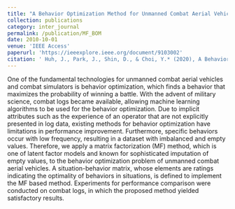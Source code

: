 ```yaml
---
title: "A Behavior Optimization Method for Unmanned Combat Aerial Vehicles Using Matrix Factorization"
collection: publications
category: inter_journal
permalink: /publication/MF_BOM
date: 2010-10-01
venue: 'IEEE Access'
paperurl: 'https://ieeexplore.ieee.org/document/9103002'
citation: ' Huh, J., Park, J., Shin, D., & Choi, Y.* (2020), A Behavior Optimization Method for Unmanned Combat Aerial Vehicles Using Matrix Factorization, IEEE Access, 8, 100298-100307. (SCIE)'
---
```


One of the fundamental technologies for unmanned combat aerial vehicles and combat simulators is behavior optimization, which finds a behavior that maximizes the probability of winning a battle. With the advent of military science, combat logs became available, allowing machine learning algorithms to be used for the behavior optimization. Due to implicit attributes such as the experience of an operator that are not explicitly presented in log data, existing methods for behavior optimization have limitations in performance improvement. Furthermore, specific behaviors occur with low frequency, resulting in a dataset with imbalanced and empty values. Therefore, we apply a matrix factorization (MF) method, which is one of latent factor models and known for sophisticated imputation of empty values, to the behavior optimization problem of unmanned combat aerial vehicles. A situation-behavior matrix, whose elements are ratings indicating the optimality of behaviors in situations, is defined to implement the MF based method. Experiments for performance comparison were conducted on combat logs, in which the proposed method yielded satisfactory results.
